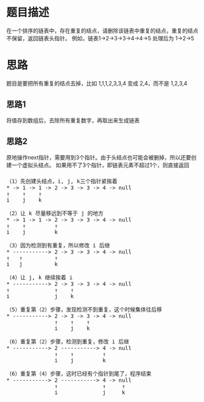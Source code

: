 # 题目描述
  在一个排序的链表中，存在重复的结点，请删除该链表中重复的结点，重复的结点不保留，返回链表头指针。 例如，链表1->2->3->3->4->4->5 处理后为 1->2->5

# 思路
题目是要把所有重复的结点去掉，比如 1,1,1,2,3,3,4 变成 2,4，而不是 1,2,3,4
## 思路1
将值存到数组后，去除所有重复数字，再取出来生成链表
## 思路2
原地操作next指针，需要用到3个指针。由于头结点也可能会被删掉，所以还要创建一个虚拟头结点。
如果用不了3个指针，即链表元素不超过1个，则直接返回
### 
<pre>
（1）先创建头结点，i, j, k三个指针紧挨着
* -> 1 -> 1 -> 2 -> 3 -> 3 -> 4 -> null
↑    ↑    ↑
i    j    k

（2）让 k 尽量移远到不等于 j 的地方
* -> 1 -> 1 -> 2 -> 3 -> 3 -> 4 -> null
↑    ↑         ↑
i    j         k

（3）因为检测到有重复，所以修改 i 后继
* -----------> 2 -> 3 -> 3 -> 4 -> null
↑   ↑          ↑
i   j          k
               
（4）让 j, k 继续挨着 i
* -----------> 2 -> 3 -> 3 -> 4 -> null
↑              ↑    ↑
i              j    k

（5）重复第（2）步骤，发现检测不到重复，这个时候集体往后移
* -----------> 2 -> 3 -> 3 -> 4 -> null
               ↑    ↑    ↑
               i    j    k
               
（6）重复第（2）步骤，检测到重复，修改 i 后继
* -----------> 2 -----------> 4 -> null
               ↑    ↑         ↑
               i    j         k
               
（6）重复第（4）步骤，这时已经有个指针到尾了，程序结束
* -----------> 2 -----------> 4 -> null
               ↑              ↑     ↑
               i              j     k
</pre>
